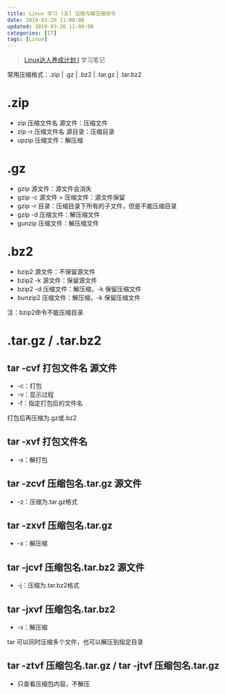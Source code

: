 ```yaml
---
title: Linux 学习 (五) 压缩与解压缩命令
date: 2019-03-26 11:00:00
updated: 2019-03-26 11:00:00
categories: [IT]
tags: [Linux]
---
```


> [Linux达人养成计划 I](https://www.imooc.com/learn/175) 学习笔记



常用压缩格式：.zip | .gz | .bz2 | .tar.gz | .tar.bz2

# .zip

+ zip 压缩文件名 源文件：压缩文件
+ zip -r 压缩文件名 源目录：压缩目录
+ upzip 压缩文件：解压缩

# .gz

+ gzip 源文件：源文件会消失
+ gzip -c 源文件 > 压缩文件：源文件保留
+ gzip -r 目录：压缩目录下所有的子文件，但是不能压缩目录
+ gzip -d 压缩文件：解压缩文件
+ gunzip 压缩文件：解压缩文件

# .bz2

+ bzip2 源文件：不保留源文件
+ bzip2 -k 源文件：保留源文件
+ bzip2 -d 压缩文件：解压缩，-k 保留压缩文件
+ bunzip2 压缩文件：解压缩，-k 保留压缩文件

注：bzip2命令不能压缩目录

# .tar.gz / .tar.bz2

## tar -cvf 打包文件名 源文件

+ -c：打包
+ -v：显示过程
+ -f：指定打包后的文件名

打包后再压缩为.gz或.bz2

## tar -xvf 打包文件名

+ -x：解打包

## tar -zcvf 压缩包名.tar.gz 源文件

+ -z：压缩为.tar.gz格式

## tar -zxvf 压缩包名.tar.gz

+ -x：解压缩

## tar -jcvf 压缩包名.tar.bz2 源文件

+ -j：压缩为.tar.bz2格式

## tar -jxvf 压缩包名.tar.bz2

+ -x：解压缩

tar 可以同时压缩多个文件，也可以解压到指定目录

## tar -ztvf 压缩包名.tar.gz / tar -jtvf 压缩包名.tar.gz

+ 只查看压缩包内容，不解压
